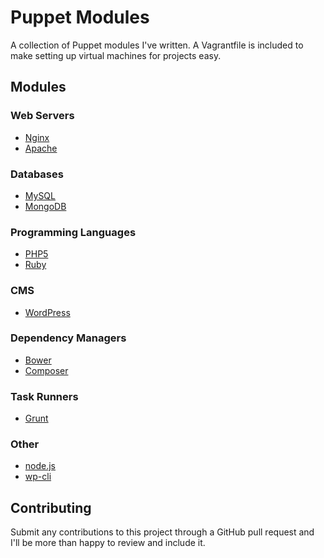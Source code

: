# Puppet Modules

A collection of Puppet modules I've written. A Vagrantfile is included to make setting up virtual machines for projects easy.

## Modules

### Web Servers
* [Nginx](http://nginx.org/)
* [Apache](http://httpd.apache.org/)

### Databases
* [MySQL](http://www.mysql.com/)
* [MongoDB](http://www.mongodb.org/)

### Programming Languages
* [PHP5](http://php.net/)
* [Ruby](https://www.ruby-lang.org/en/)

### CMS
* [WordPress](http://wordpress.org/)

### Dependency Managers
* [Bower](http://bower.io/)
* [Composer](https://getcomposer.org/)

### Task Runners
* [Grunt](http://gruntjs.com/)

### Other
* [node.js](http://nodejs.org/)
* [wp-cli](http://wp-cli.org/)

## Contributing

Submit any contributions to this project through a GitHub pull request and I'll be more than happy to review and include it.

